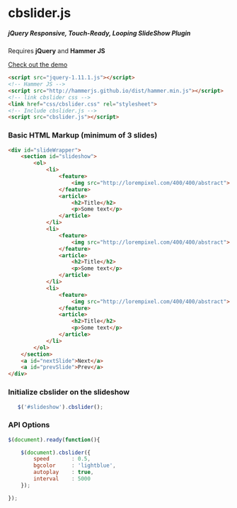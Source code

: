 cbslider.js
========
<h5>jQuery Responsive, Touch-Ready, Looping SlideShow Plugin</h5>


Requires <strong>jQuery</strong> and <strong>Hammer JS</strong>

<a href="http://webdesignstudio.ca/github/cbslider/example.html">Check out the demo</a>

```html
<script src="jquery-1.11.1.js"></script>
<!-- Hammer JS -->
<script src="http://hammerjs.github.io/dist/hammer.min.js"></script>
<!-- link cbslider css -->
<link href="css/cbslider.css" rel="stylesheet">
<!-- Include cbslider.js -->
<script src="cbslider.js"></script>
```

<h3>Basic HTML Markup (minimum of 3 slides)</h3>

```html
<div id="slideWrapper">
    <section id="slideshow">
        <ol>
            <li>
                <feature>
                    <img src="http://lorempixel.com/400/400/abstract">
                </feature>
                <article>
                    <h2>Title</h2>
                    <p>Some text</p>
                </article>
            </li>
            <li>
                <feature>
                    <img src="http://lorempixel.com/400/400/abstract">
                </feature>
                <article>
                    <h2>Title</h2>
                    <p>Some text</p>
                </article>
            </li>
            <li>
                <feature>
                    <img src="http://lorempixel.com/400/400/abstract">
                </feature>
                <article>
                    <h2>Title</h2>
                    <p>Some text</p>
                </article>
            </li>
        </ol>
    </section>
    <a id="nextSlide">Next</a>
    <a id="prevSlide">Prev</a>
</div>
```

<h3>Initialize cbslider on the slideshow</h3>

```javascript
   $('#slideshow').cbslider();	
```
<h3>API Options</h3>

```javascript 
$(document).ready(function(){

	$(document).cbslider({
		speed       : 0.5,
		bgcolor     : 'lightblue',
        autoplay    : true,
        interval    : 5000
	});

});
```
